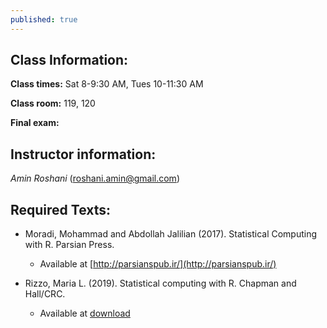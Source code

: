 ```yaml
---
published: true
---
```


## Class Information:

**Class times:** Sat 8-9:30 AM, Tues 10-11:30 AM

**Class room:** 119, 120

**Final exam:**

## Instructor information:

_Amin Roshani_ (roshani.amin@gmail.com)

## Required Texts:

* Moradi, Mohammad and Abdollah Jalilian (2017). Statistical Computing with R. Parsian Press.
  + Available at [http://parsianspub.ir/](http://parsianspub.ir/)

* Rizzo, Maria L. (2019). Statistical computing with R. Chapman and Hall/CRC.
  + Available at [download](files/Rizzo-SC-ed2.pdf)
